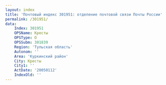 ```yaml
---
layout: index
title: 'Почтовый индекс 301951: отделение почтовой связи Почты России'
permalink: /301951/
data:
    Index: 301951
    OPSName: Кресты
    OPSType: О
    OPSSubm: 301839
    Region: 'Тульская область'
    Autonom: ''
    Area: 'Куркинский район'
    City: Кресты
    City1: ''
    ActDate: '20050112'
    IndexOld: ''
---
```

